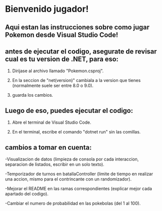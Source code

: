 # Bienvenido jugador!

## Aqui estan las instrucciones sobre como jugar Pokemon desde Visual Studio Code!

## antes de ejecutar el codigo, asegurate de revisar cual es tu version de .NET, para eso:

1. Dirijase al archivo llamado "Pokemon.csproj".

2. En la seccion de "<TargetFramework>net(version)</TargetFramework>" cambiala a la version que tienes (normalmente suele ser entre 8.0 o 9.0).

3. guarda los cambios.

## Luego de eso, puedes ejecutar el codigo:

1. Abre el terminal de Visual Studio Code.

2. En el terminal, escribe el comando "dotnet run" sin las comillas.

## cambios a tomar en cuenta:

-Visualizacion de datos (limpieza de consola por cada interaccion, separacion de listados, escribir en un solo texto).

-Temporizador de turnos en batallaController (limite de tiempo en realizar una accion, mismo para el contrincante con un randomizador).

-Mejorar el README en las ramas correspondientes (explicar mejor cada apartado del codigo).

-Cambiar el numero de probabilidad en las pokebolas (del 1 al 100).